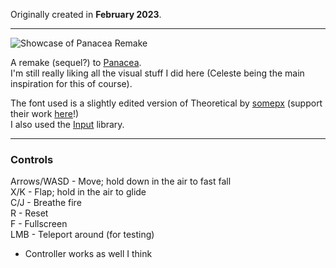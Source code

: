 Originally created in **February 2023**.

---

![Showcase of Panacea Remake](https://github.com/Klehrik/Panacea-Remake/assets/78520710/cd017bd8-9baa-43de-898d-09082a9cd93d)


A remake (sequel?) to [Panacea](https://klehrik.itch.io/panacea).  
I'm still really liking all the visual stuff I did here (Celeste being the main inspiration for this of course).

The font used is a slightly edited version of Theoretical by [somepx](https://somepx.itch.io/) (support their work [here](https://somepx.itch.io/humble-fonts-tiny)!)  
I also used the [Input](https://offalynne.github.io/Input/#/6.1/) library.

---

### Controls

Arrows/WASD - Move; hold down in the air to fast fall  
X/K - Flap; hold in the air to glide  
C/J - Breathe fire  
R - Reset  
F - Fullscreen  
LMB - Teleport around (for testing)

- Controller works as well I think
